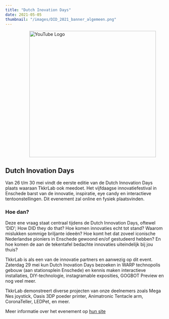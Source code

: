 ```yaml
---
title: "Dutch Inovation Days"
date: 2021-05-05
thumbnail: "/images/DID_2021_banner_algemeen.png"
---
```


<img alt="YouTube Logo" src="/images/DID_2021_banner_algemeen.png" width="400px" style="margin: 0px 15%;">

## Dutch Inovation Days

Van 26 t/m 30 mei vindt de eerste editie van de Dutch Innovation Days plaats waaraan TkkrLab ook meedoet. Het vijfdaagse innovatiefestival in Enschede barst van de innovatie, inspiratie, eye candy en interactieve tentoonstellingen. Dit evenement zal online en fysiek plaatsvinden. 

### Hoe dan?
Deze ene vraag staat centraal tijdens de Dutch Innovation Days, oftewel ‘DID’; How DID they do that? Hoe komen innovaties echt tot stand? Waarom mislukken sommige briljante ideeën? Hoe komt het dat zoveel iconische Nederlandse pioniers in Enschede gewoond en/of gestudeerd hebben? En hoe komen de aan de tekentafel bedachte innovaties uiteindelijk bij jou thuis?

TkkrLab is als een van de innovatie partners en aanwezig op dit event. Zaterdag 29 mei kun Dutch Inovation Days bezoeken in WARP technopolis gebouw (aan stationsplein Enschede) en kennis maken interactieve installaties, DIY-technologie, instagramable exposities, GOGBOT Preview en nog veel meer. 

TkkrLab demonstreert diverse projecten van onze deelnemers zoals Mega Nes joystick, Oasis 3DP poeder printer, Animatronic Tentacle arm, CoronaTeller, LEDPet, en meer. 

Meer informatie over het evenement op [hun site](https://nl.dutchinnovationdays.com/)